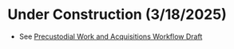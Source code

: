 
# Under Construction (3/18/2025)

*  See [Precustodial Work and Acquisitions Workflow Draft](<https://emory.sharepoint.com/:w:/r/sites/EUVRoseLibrary/_layouts/15/Doc.aspx?sourcedoc=%7BFFF3E1A0-96A3-4729-89B3-35F12BD3DA57%7D&file=Precustodial%20and%20Acquisitions%20Workflows%20%5BDRAFT_3-13-2025%5D.docx&wdLOR=c76BA09A2-EC9A-764F-9CED-02029D9B54CC&action=default&mobileredirect=true>)
